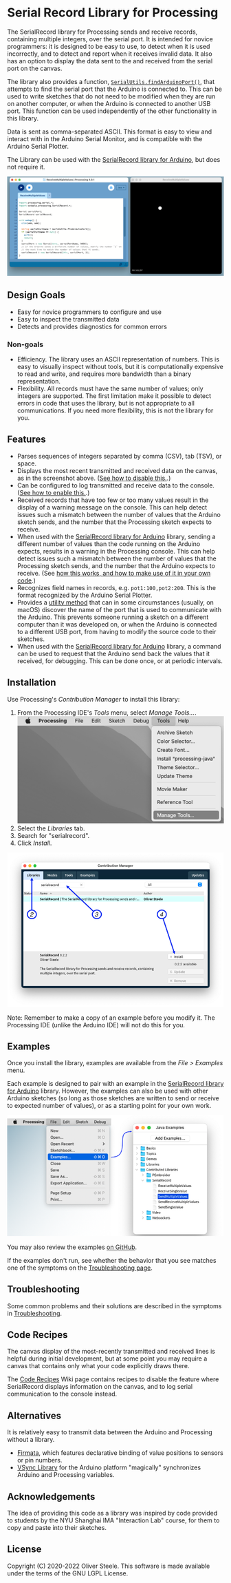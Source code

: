 # Serial Record Library for Processing

The SerialRecord library for Processing sends and receive records, containing
multiple integers, over the serial port. It is intended for novice programmers:
it is designed to be easy to use, to detect when it is used incorrectly, and to
detect and report when it receives invalid data. It also has an option to
display the data sent to the and received from the serial port on the canvas.

The library also provides a function,
[`SerialUtils.findArduinoPort()`][findArduinoPort], that attempts to find the
serial port that the Arduino is connected to. This can be used to write sketches
that do not need to be modified when they are run on another computer, or when
the Arduino is connected to another USB port. This function can be used
independently of the other functionality in this library.

Data is sent as comma-separated ASCII. This format is easy to view and interact
with in the Arduino Serial Monitor, and is compatible with the Arduino Serial
Plotter.

The Library can be used with the [SerialRecord library for Arduino], but does
not require it.

![](docs/screenshot.png "Screenshot" )

[SerialRecord library for Arduino]: https://osteele.github.io/Arduino_SerialRecord/
[findArduinoPort]: https://github.com/osteele/Processing_SerialRecord/wiki/Find-the-Arduino-Serial-Port

## Design Goals

- Easy for novice programmers to configure and use
- Easy to inspect the transmitted data
- Detects and provides diagnostics for common errors

### Non-goals

- Efficiency. The library uses an ASCII representation of numbers. This is easy
  to visually inspect without tools, but it is computationally expensive to read
  and write, and requires more bandwidth than a binary representation.
- Flexibility. All records must have the same number of values; only integers
  are supported. The first limitation make it possible to detect errors in code
  that uses the library, but is not appropriate to all communications. If you
  need more flexibility, this is not the library for you.

## Features

- Parses sequences of integers separated by comma (CSV), tab (TSV), or space.
- Displays the most recent transmitted and received data on the canvas, as in
  the screenshot above. ([See how to disable
  this.](https://github.com/osteele/Processing_SerialRecord/wiki/Logging-Transmitted-and-Received-Data#controlling-the-display-of-transmitted-data-on-the-canvas).)
- Can be configured to log transmitted and receive data to the console. ([See
  how to enable
  this.](https://github.com/osteele/Processing_SerialRecord/wiki/Logging-Transmitted-and-Received-Data#logging-transmitted-data-to-the-console).)
- Received records that have too few or too many values result in the display of
  a warning message on the console. This can help detect issues such a mismatch
  between the number of values that the Arduino sketch sends, and the number
  that the Processing sketch expects to receive.
- When used with the [SerialRecord library for Arduino] library, sending a
  different number of values than the code running on the Arduino expects,
  results in a warning in the Processing console. This can help detect issues
  such a mismatch between the number of values that the Processing sketch sends,
  and the number that the Arduino expects to receive. (See [how this works, and
  how to make use of it in your own
  code](https://github.com/osteele/Processing_SerialRecord/wiki/Logging-Transmitted-and-Received-Data#what-is-logged).)
- Recognizes field names in records, e.g. `pot1:100,pot2:200`. This is the
  format recognized by the Arduino Serial Plotter.
- Provides a [utility
  method](https://github.com/osteele/Processing_SerialRecord/wiki/Find-the-Arduino-Serial-Port)
  that can in some circumstances (usually, on macOS) discover the name of the
  port that is used to communicate with the Arduino. This prevents someone
  running a sketch on a different computer than it was developed on, or when the
  Arduino is connected to a different USB port, from having to modify the source
  code to their sketches.
- When used with the [SerialRecord library for Arduino] library, a command can
  be used to request that the Arduino send back the values that it received, for
  debugging. This can be done once, or at periodic intervals.

## Installation

Use Processing's *Contribution Manager* to install this library:

1. From the Processing IDE's *Tools* menu, select *Manage Tools…*.
   ![](docs/manage-tools-menu-item.png)
2. Select the *Libraries* tab.
3. Search for "serialrecord".
4. Click *Install*.

![](docs/processing-library-manager.png)

Note: Remember to make a copy of an example before you modify it. The Processing
IDE (unlike the Arduino IDE) will not do this for you.

## Examples

Once you install the library, examples are available from the *File > Examples*
menu.

Each example is designed to pair with an example in the [SerialRecord library
for Arduino] library. However, the examples can also be used with other Arduino
sketches (so long as those sketches are written to send or receive to expected
number of values), or as a starting point for your own work.

![](docs/processing-examples.png)


You may also review the examples [on
GitHub](https://github.com/osteele/Processing_SerialRecord/tree/main/examples).

If the examples don't run, see whether the behavior that you see matches one of
the symptoms on the [Troubleshooting
page](https://github.com/osteele/Processing_SerialRecord/wiki/Troubleshooting).

## Troubleshooting

Some common problems and their solutions are described in the symptoms in
[Troubleshooting](https://github.com/osteele/Processing_SerialRecord/wiki/Troubleshooting).


## Code Recipes

The canvas display of the most-recently transmitted and received lines is
helpful during initial development, but at some point you may require a canvas
that contains only what your code explicitly draws there.

The [Code
Recipes](https://github.com/osteele/Processing_SerialRecord/wiki/Code-Recipes)
Wiki page contains recipes to disable the feature where SerialRecord displays
information on the canvas, and to log serial communication to the console
instead.

## Alternatives

It is relatively easy to transmit data between the Arduino and Processing without a library.

- [Firmata](https://github.com/firmata/arduino), which features declarative
  binding of value positions to sensors or pin numbers.
- [VSync Library](http://ernestum.github.io/VSync/) for the Arduino platform
  "magically" synchronizes Arduino and Processing variables.

## Acknowledgements

The idea of providing this code as a library was inspired by code provided to
students by the NYU Shanghai IMA "Interaction Lab" course, for them to copy and
paste into their sketches.

## License

Copyright (C) 2020-2022 Oliver Steele. This software is made available under the
terms of the GNU LGPL License.
